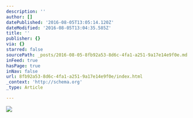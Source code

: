 ```yaml
---
description: ''
author: []
datePublished: '2016-08-05T13:05:14.120Z'
dateModified: '2016-08-05T13:04:35.585Z'
title: ''
publisher: {}
via: {}
starred: false
sourcePath: _posts/2016-08-05-8fb92a53-8d6c-4fa1-a251-9a17e14e9f0e.md
inFeed: true
hasPage: true
inNav: false
url: 8fb92a53-8d6c-4fa1-a251-9a17e14e9f0e/index.html
_context: 'http://schema.org'
_type: Article

---
```

![](https://the-grid-user-content.s3-us-west-2.amazonaws.com/3abfdcf4-f6c3-4fb9-83fe-1331eda2fad2.jpg)